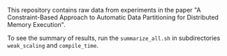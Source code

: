 This repository contains raw data from experiments in the paper "A Constraint-Based Approach to Automatic Data Partitioning for Distributed Memory Execution".

To see the summary of results, run the `summarize_all.sh` in subdirectories `weak_scaling` and `compile_time`.
